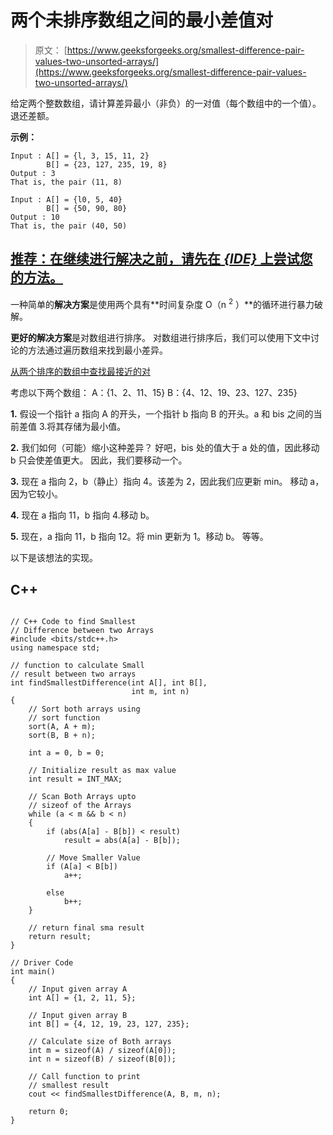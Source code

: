 # 两个未排序数组之间的最小差值对

> 原文： [https://www.geeksforgeeks.org/smallest-difference-pair-values-two-unsorted-arrays/](https://www.geeksforgeeks.org/smallest-difference-pair-values-two-unsorted-arrays/)

给定两个整数数组，请计算差异最小（非负）的一对值（每个数组中的一个值）。 退还差额。

**示例：**

```
Input : A[] = {l, 3, 15, 11, 2}
        B[] = {23, 127, 235, 19, 8} 
Output : 3  
That is, the pair (11, 8) 

Input : A[] = {l0, 5, 40}
        B[] = {50, 90, 80} 
Output : 10
That is, the pair (40, 50)

```

## [推荐：在继续进行解决之前，请先在 ***<u>{IDE}</u>*** 上尝试您的方法。](https://ide.geeksforgeeks.org/)

一种简单的**解决方案**是使用两个具有**时间复杂度 O（n <sup>2</sup> ）**的循环进行暴力破解。

**更好的解决方案**是对数组进行排序。 对数组进行排序后，我们可以使用下文中讨论的方法通过遍历数组来找到最小差异。

[从两个排序的数组中查找最接近的对](https://www.geeksforgeeks.org/given-two-sorted-arrays-number-x-find-pair-whose-sum-closest-x/)

考虑以下两个数组：
A：{1、2、11、15}
B：{4、12、19、23、127、235}

**1\.** 假设一个指针 a 指向 A 的开头，一个指针 b 指向 B 的开头。a 和 bis 之间的当前差值 3.将其存储为最小值。

**2\.** 我们如何（可能）缩小这种差异？ 好吧，bis 处的值大于 a 处的值，因此移动 b 只会使差值更大。 因此，我们要移动一个。

**3\.** 现在 a 指向 2，b（静止）指向 4。该差为 2，因此我们应更新 min。 移动 a，因为它较小。

**4\.** 现在 a 指向 11，b 指向 4.移动 b。

**5\.** 现在，a 指向 11，b 指向 12。将 min 更新为 1。移动 b。 等等。

以下是该想法的实现。

## C++ 

```

// C++ Code to find Smallest  
// Difference between two Arrays 
#include <bits/stdc++.h> 
using namespace std; 

// function to calculate Small  
// result between two arrays 
int findSmallestDifference(int A[], int B[], 
                           int m, int n) 
{ 
    // Sort both arrays using 
    // sort function 
    sort(A, A + m); 
    sort(B, B + n); 

    int a = 0, b = 0; 

    // Initialize result as max value 
    int result = INT_MAX; 

    // Scan Both Arrays upto  
    // sizeof of the Arrays 
    while (a < m && b < n) 
    { 
        if (abs(A[a] - B[b]) < result) 
            result = abs(A[a] - B[b]); 

        // Move Smaller Value 
        if (A[a] < B[b]) 
            a++; 

        else
            b++; 
    } 

    // return final sma result 
    return result;  
} 

// Driver Code 
int main() 
{ 
    // Input given array A 
    int A[] = {1, 2, 11, 5}; 

    // Input given array B 
    int B[] = {4, 12, 19, 23, 127, 235}; 

    // Calculate size of Both arrays 
    int m = sizeof(A) / sizeof(A[0]); 
    int n = sizeof(B) / sizeof(B[0]); 

    // Call function to print  
    // smallest result 
    cout << findSmallestDifference(A, B, m, n); 

    return 0; 
} 

```